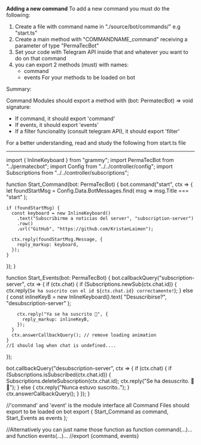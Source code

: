 **Adding a new command**
To add a new command you must do the following:

1. Create a file with command name in "./source/bot/commands/" e.g "start.ts"
2. Create a main method with "COMMANDNAME_command" receiving a parameter of type "PermaTecBot"
3. Set your code with Telegram API inside that and whatever you want to do on that command
4. you can export 2 methods (must) with names:
   - command
   - events
     For your methods to be loaded on bot

Summary:

Command Modules should export a method with (bot: PermatecBot) => void signature:

- If command, it should export 'command'
- If events, it should export 'events'
- If a filter funcionality (consult telegram API), it should export 'filter'

For a better understanding, read and study the following from start.ts file

---

import { InlineKeyboard } from "grammy";
import PermaTecBot from "../permatecbot";
import Config from "../../controller/config";
import Subscriptions from "../../controller/subscriptions";

function Start_Command(bot: PermaTecBot) {
bot.command("start", ctx => {
let foundStartMsg = Config.Data.BotMessages.find(
msg => msg.Title === "start"
);

    if (foundStartMsg) {
      const keyboard = new InlineKeyboard()
        .text("Subscribirme a noticias del server", "subscription-server")
        .row()
        .url("GitHub", "https://github.com/KristanLaimon");

      ctx.reply(foundStartMsg.Message, {
        reply_markup: keyboard,
      });
    }

});
}

function Start_Events(bot: PermaTecBot) {
bot.callbackQuery("subscription-server", ctx => {
if (ctx.chat) {
if (Subscriptions.newSub(ctx.chat.id)) {
ctx.reply(`Se ha suscrito con el id ${ctx.chat.id} correctamente!`);
} else {
const inlineKeyB = new InlineKeyboard().text(
"Desuscribirse?",
"desubscription-server"
);

        ctx.reply("Ya se ha suscrito 🦊", {
          reply_markup: inlineKeyB,
        });
      }
      ctx.answerCallbackQuery(); // remove loading animation
    }
    //I should log when chat is undefined....

});

bot.callbackQuery("desubscription-server", ctx => {
if (ctx.chat) {
if (Subscriptions.isSubscribed(ctx.chat.id)) {
Subscriptions.deleteSubscription(ctx.chat.id);
ctx.reply("Se ha desuscrito. 🦊😢");
} else {
ctx.reply("Nunca estuvo suscrito..");
}
ctx.answerCallbackQuery();
}
});
}

//'command' and 'event' is the module interface all Command Files should export to be loaded on bot
export { Start_Command as command, Start_Events as events };

//Alternatively you can just name those function as function command(...)... and function events(...)...
//export {command, events}
